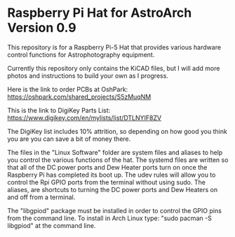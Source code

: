 # Raspberry Pi Hat for AstroArch Version 0.9

This repository is for a Raspberry Pi-5 Hat that provides various hardware control functions for Astrophotography equipment. 

Currently this repository only contains the KiCAD files, but I will add more photos and instructions to build your own as I progress.

Here is the link to order PCBs at OshPark:  https://oshpark.com/shared_projects/S5zMuqNM

This is the link to DigiKey Parts List: https://www.digikey.com/en/mylists/list/DTLNYIF8ZV

The DigiKey list includes 10% attrition, so depending on how good you think you are you can save a bit of money there.

The files in the "Linux Software" folder are system files and aliases to help you control the various functions of the hat.  The systemd files are written so that all of the DC power ports and Dew Heater ports turn on once the Raspberry Pi has completed its boot up.  The udev rules will allow you to control the Rpi GPIO ports from the terminal without using sudo.  The aliases, are shortcuts to turning the DC power ports and Dew Heaters on and off from a terminal.

The "libgpiod" package must be installed in order to control the GPIO pins from the command line.  To install in Arch Linux type: "sudo pacman -S libgpiod" at the command line.
